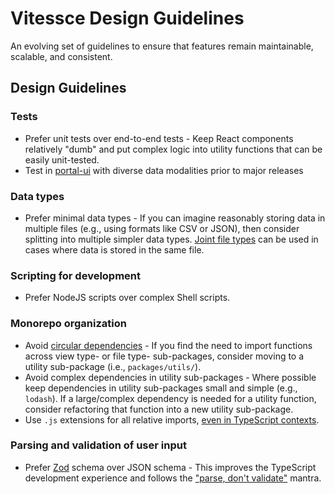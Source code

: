 <!-- Inspired by https://github.com/visgl/deck.gl/blob/a58191a83c7d06526d9a7419db76d8442e83849c/dev-docs/deckgl-api-guidelines.md -->

# Vitessce Design Guidelines

An evolving set of guidelines to ensure that features remain maintainable, scalable, and consistent.

## Design Guidelines

### Tests

- Prefer unit tests over end-to-end tests - Keep React components relatively "dumb" and put complex logic into utility functions that can be easily unit-tested.
- Test in [portal-ui](https://github.com/hubmapconsortium/portal-ui) with diverse data modalities prior to major releases

### Data types

- Prefer minimal data types - If you can imagine reasonably storing data in multiple files (e.g., using formats like CSV or JSON), then consider splitting into multiple simpler data types. [Joint file types](http://vitessce.io/docs/data-types-file-types/#joint-file-types) can be used in cases where data is stored in the same file.

### Scripting for development

- Prefer NodeJS scripts over complex Shell scripts.

### Monorepo organization

- Avoid [circular dependencies](https://github.com/vitessce/vitessce/issues/1490) - If you find the need to import functions across view type- or file type- sub-packages, consider moving to a utility sub-package (i.e., `packages/utils/`).
- Avoid complex dependencies in utility sub-packages - Where possible keep dependencies in utility sub-packages small and simple (e.g., `lodash`). If a large/complex dependency is needed for a utility function, consider refactoring that function into a new utility sub-package.
- Use `.js` extensions for all relative imports, [even in TypeScript contexts](https://github.com/microsoft/TypeScript/issues/42151#issuecomment-914472944).

### Parsing and validation of user input
- Prefer [Zod](https://zod.dev/) schema over JSON schema - This improves the TypeScript development experience and follows the ["parse, don't validate"](https://lexi-lambda.github.io/blog/2019/11/05/parse-don-t-validate/) mantra.
